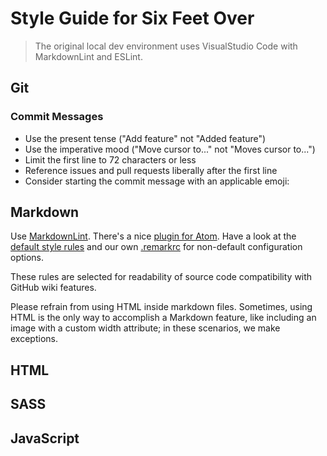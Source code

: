 # Style Guide for Six Feet Over <!-- omit in toc -->

> The original local dev environment uses VisualStudio Code with MarkdownLint and ESLint.

## Git

### Commit Messages

- Use the present tense ("Add feature" not "Added feature")
- Use the imperative mood ("Move cursor to..." not "Moves cursor to...")
- Limit the first line to 72 characters or less
- Reference issues and pull requests liberally after the first line
- Consider starting the commit message with an applicable emoji:

## Markdown

Use [MarkdownLint](). There's a nice [plugin for Atom](https://atom.io/packages/linter-markdown). Have a look at the [default style rules](https://github.com/wooorm/remark-lint/blob/master/doc/rules.md) and our own [.remarkrc](.remarkrc) for non-default configuration options.

These rules are selected for readability of source code compatibility with GitHub wiki features.

Please refrain from using HTML inside markdown files. Sometimes, using HTML is the only way to accomplish a Markdown feature, like including an image with a custom width attribute; in these scenarios, we make exceptions.

## HTML

## SASS

## JavaScript
